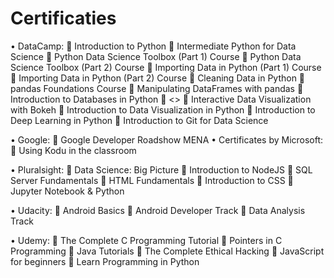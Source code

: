 # Certificaties

•	DataCamp:
	Introduction to Python
	Intermediate Python for Data Science
	Python Data Science Toolbox (Part 1) Course
	Python Data Science Toolbox (Part 2) Course
	Importing Data in Python (Part 1) Course
	Importing Data in Python (Part 2) Course
	Cleaning Data in Python
	pandas Foundations Course
	Manipulating DataFrames with pandas
	Introduction to Databases in Python
	<<PYTHON PROGRAMMER TRACK>>
	Interactive Data Visualization with Bokeh
	Introduction to Data Visualization in Python
	Introduction to Deep Learning in Python
	Introduction to Git for Data Science

•	Google:
	Google Developer Roadshow MENA
•	Certificates by Microsoft:
	Using Kodu in the classroom

•	Pluralsight:
	Data Science: Big Picture
	Introduction to NodeJS
	SQL Server Fundamentals
	HTML Fundamentals
	Introduction to CSS
	Jupyter Notebook & Python

•	Udacity:
	Android Basics
	Android Developer Track
	Data Analysis Track

•	Udemy:
	The Complete C Programming Tutorial
	Pointers in C Programming
	Java Tutorials
	The Complete Ethical Hacking
	JavaScript for beginners
	Learn Programming in Python
